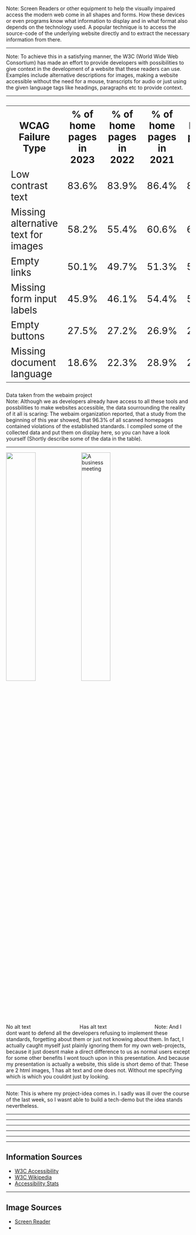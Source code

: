 <!-- .slide: data-background-image="resources/screen-reader.jpg" -->
Note:
Screen Readers or other equipment to help the visually impaired access the modern web
come in all shapes and forms. How these devices or even programs know what information
to display and in what format also depends on the technology used.
A popular technique is to access the source-code of the underlying website
directly and to extract the necessary information from there.

---

<!-- .slide: data-background-image="resources/w3accessibility.png" -->
Note:
To achieve this in a satisfying manner, the W3C (World Wide Web Consortium) has made an
effort to provide developers with possibilities to give context in the development of a
website that these readers can use. Examples include alternative descriptions for images,
making a website accessible without the need for a mouse, transcripts for audio or just
using the given language tags like headings, paragraphs etc to provide context.

---

<table style="font-size:26px;">
	<tr>
		<th>WCAG Failure Type</th>
		<th>% of home pages in 2023</th>
		<th>% of home pages in 2022</th>
		<th>% of home pages in 2021</th>
		<th>% of home pages in 2020</th>
		<th>% of home pages in 2019</th>
	</tr>
	<tr>
		<td>Low contrast text</td>
		<td>83.6%</td>
		<td>83.9%</td>
		<td>86.4%</td>
		<td>86.3%</td>
		<td>85.3%</td>
	</tr>
	<tr>
		<td>Missing alternative text for images</td>
		<td>58.2%</td>
		<td>55.4%</td>
		<td>60.6%</td>
		<td>66.0%</td>
		<td>68.0%</td>
	</tr>
	<tr>
		<td>Empty links</td>
		<td>50.1%</td>
		<td>49.7%</td>
		<td>51.3%</td>
		<td>59.9%</td>
		<td>58.1%</td>	
	</tr>
	<tr>
		<td>Missing form input labels</td>
		<td>45.9%</td>
		<td>46.1%</td>
		<td>54.4%</td>
		<td>53.8%</td>
		<td>52.8%</td>
	</tr>
	<tr>
		<td>Empty buttons</td>
		<td>27.5%</td>
		<td>27.2%</td>
		<td>26.9%</td>
		<td>28.7%</td>
		<td>25.0%</td>
	</tr>
	<tr>
		<td>Missing document language</td>
		<td>18.6%</td>
		<td>22.3%</td>
		<td>28.9%</td>
		<td>28.0%</td>
		<td>33.1%</td>
	</tr>
</table>
<aside>Data taken from the webaim project</aside>
Note:
Although we as developers already have access to all these tools and possbilities
to make websites accessible, the data sourrounding the reality of it all is scaring:
The webaim organization reported, that a study from the beginning of this year showed,
that 96.3% of all scanned homepages contained violations of the established standards.
I compiled some of the collected data and put them on display here, so you can have a
look yourself (Shortly describe some of the data in the table).

---

<img src="resources/business.jpg" width=40%></img>
<img src="resources/business.jpg" width=40% alt="A business meeting"></img>
<br>
<span style="width:40%;display:inline-block;">No alt text</span><span style="width:40%;display:inline-block;">Has alt text</span>
Note:
And I dont want to defend all the developers refusing to implement these standards,
forgetting about them or just not knowing about them. In fact, I actually caught myself just plainly
ignoring them for my own web-projects, because it just doesnt make a direct difference to us as
normal users except for some other benefits I wont touch upon in this presentation. And because my
presentation is actually a website, this slide is short demo of that: These are 2 html images, 1 has
alt text and one does not. Without me specifying which is which you couldnt just by looking.

---

<!-- .slide: data-background-image="resources/pulp-fiction-briefcase.gif" -->
Note:
This is where my project-idea comes in. I sadly was ill over the course of the last week,
so I wasnt able to build a tech-demo but the idea stands nevertheless. 

---

<!-- .slide: data-background-image="resources/business.jpg" -->

---

<!-- .slide: data-background-image="resources/business.jpg" -->

---

<!-- .slide: data-background-image="resources/business.jpg" -->

---

<!-- .slide: data-background-image="resources/business.jpg" -->

---

<!-- .slide: data-background-image="resources/business.jpg" -->

---

## Information Sources
 - [W3C Accessibility](https://www.w3.org/standards/webdesign/accessibility)
 - [W3C Wikipedia](https://en.wikipedia.org/wiki/World_Wide_Web_Consortium)
 - [Accessibility Stats](https://webaim.org/projects/million/)

---
## Image Sources
 - [Screen Reader](https://brayve.net/wp-content/uploads/2019/12/11748/pro-tip-making-images-accessible-to-screen-readers-doesnt-need-to-be-hard-1536x864.jpg)
 - 
